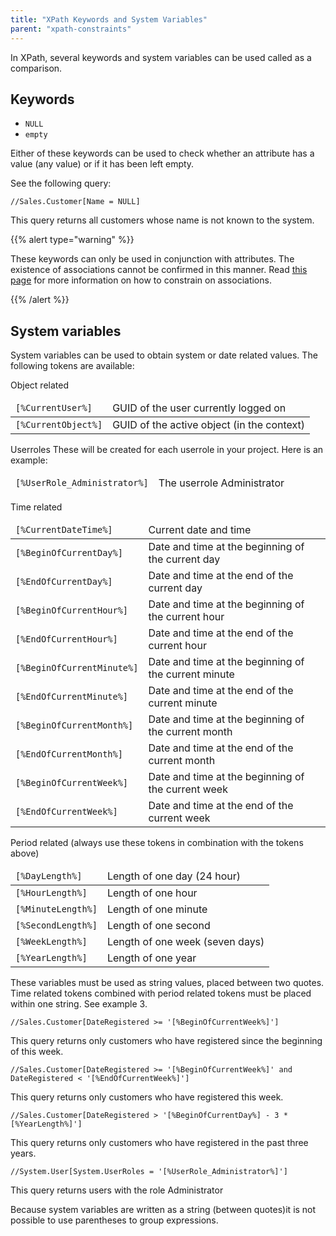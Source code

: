 ```yaml
---
title: "XPath Keywords and System Variables"
parent: "xpath-constraints"
---
```



In XPath, several keywords and system variables can be used called as a comparison.

## Keywords

*   `NULL`
*   `empty`

Either of these keywords can be used to check whether an attribute has a value (any value) or if it has been left empty.

See the following query:

```
//Sales.Customer[Name = NULL]
```

This query returns all customers whose name is not known to the system.

{{% alert type="warning" %}}

These keywords can only be used in conjunction with attributes. The existence of associations cannot be confirmed in this manner. Read [this page](xpath) for more information on how to constrain on associations.

{{% /alert %}}

## System variables

System variables can be used to obtain system or date related values. The following tokens are available:

Object related

<table><thead><tr><td class="confluenceTd"><code>[%CurrentUser%]</code></td><td class="confluenceTd">GUID of the user currently logged on</td></tr></thead><tbody><tr><td class="confluenceTd"><code>[%CurrentObject%]</code></td><td class="confluenceTd">GUID of the active object (in the context)</td></tr></tbody></table>

Userroles
These will be created for each userrole in your project. Here is an example:

<table><thead><tr><td class="confluenceTd"><code>[%UserRole_Administrator%]</code></td><td class="confluenceTd">The userrole Administrator</td></tr></thead><tbody></tbody></table>

Time related

<table><thead><tr><td class="confluenceTd"><code>[%CurrentDateTime%]</code></td><td class="confluenceTd">Current date and time</td></tr></thead><tbody><tr><td class="confluenceTd"><code>[%BeginOfCurrentDay%]</code></td><td class="confluenceTd">Date and time at the beginning of the current day</td></tr><tr><td class="confluenceTd"><code>[%EndOfCurrentDay%]</code></td><td class="confluenceTd">Date and time at the end of the current day</td></tr><tr><td class="confluenceTd"><code>[%BeginOfCurrentHour%]</code></td><td class="confluenceTd">Date and time at the beginning of the current hour</td></tr><tr><td class="confluenceTd"><code>[%EndOfCurrentHour%]</code></td><td class="confluenceTd">Date and time at the end of the current hour</td></tr><tr><td class="confluenceTd"><code>[%BeginOfCurrentMinute%]</code></td><td class="confluenceTd">Date and time at the beginning of the current minute</td></tr><tr><td class="confluenceTd"><code>[%EndOfCurrentMinute%]</code></td><td class="confluenceTd">Date and time at the end of the current minute</td></tr><tr><td class="confluenceTd"><code>[%BeginOfCurrentMonth%]</code></td><td class="confluenceTd">Date and time at the beginning of the current month</td></tr><tr><td class="confluenceTd"><code>[%EndOfCurrentMonth%]</code></td><td class="confluenceTd">Date and time at the end of the current month</td></tr><tr><td class="confluenceTd"><code>[%BeginOfCurrentWeek%]</code></td><td class="confluenceTd">Date and time at the beginning of the current week</td></tr><tr><td class="confluenceTd"><code>[%EndOfCurrentWeek%]</code></td><td class="confluenceTd">Date and time at the end of the current week</td></tr></tbody></table>

Period related (always use these tokens in combination with the tokens above)

<table><thead><tr><td class="confluenceTd"><code>[%DayLength%]</code></td><td class="confluenceTd">Length of one day (24 hour)</td></tr></thead><tbody><tr><td class="confluenceTd"><code>[%HourLength%]</code></td><td class="confluenceTd">Length of one hour</td></tr><tr><td class="confluenceTd"><code>[%MinuteLength%]</code></td><td class="confluenceTd">Length of one minute</td></tr><tr><td class="confluenceTd"><code>[%SecondLength%]</code></td><td class="confluenceTd">Length of one second</td></tr><tr><td class="confluenceTd"><code>[%WeekLength%]</code></td><td class="confluenceTd">Length of one week (seven days)</td></tr><tr><td class="confluenceTd"><code>[%YearLength%]</code></td><td class="confluenceTd">Length of one year</td></tr></tbody></table>

These variables must be used as string values, placed between two quotes. Time related tokens combined with period related tokens must be placed within one string. See example 3.

```
//Sales.Customer[DateRegistered >= '[%BeginOfCurrentWeek%]']
```

This query returns only customers who have registered since the beginning of this week.

```
//Sales.Customer[DateRegistered >= '[%BeginOfCurrentWeek%]' and DateRegistered < '[%EndOfCurrentWeek%]']
```

This query returns only customers who have registered this week.

```
//Sales.Customer[DateRegistered > '[%BeginOfCurrentDay%] - 3 * [%YearLength%]']
```

This query returns only customers who have registered in the past three years.

```
//System.User[System.UserRoles = '[%UserRole_Administrator%]']
```

This query returns users with the role Administrator

Because system variables are written as a string (between quotes)it is not possible to use parentheses to group expressions.
